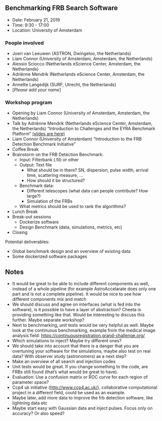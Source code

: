 ## Benchmarking FRB Search Software

* Date: February 21, 2019 
* Time: 9:30 - 17:00
* Location: University of Amsterdam

### People involved
* Joeri van Leeuwen (ASTRON, Dwingeloo, the Netherlands)
* Liam Connor (University of Amsterdam, Amsterdam, the Netherlands)
* Alessio Sclocco (Netherlands eScience Center, Amsterdam, the Netherlands)
* Adriënne Mendrik (Netherlands eScience Center, Amsterdam, the Netherlands) 
* Annette Langedijk (SURF, Utrecht, the Netherlands) 
* [*Please add your name*]

### Workshop program
* Opening by Liam Connor (University of Amsterdam, Amsterdam, the Netherlands)
* Talk by Adriënne Mendrik (Netherlands eScience Center, Amsterdam, the Netherlands) “Introduction to Challenges and the EYRA Benchmark Platform” [(slides are here)](https://github.com/EYRA-Benchmark/FRBSearchSoft/blob/master/FRB%20Benchmark%20Workshop%20-%20Adrienne%20Mendrik%20(eScience%20center)%20.pdf)
* Liam Connor (University of Amsterdam) “Introduction to the FRB Detection Benchmark Initiative”
* Coffee Break
* Brainstorm on the FRB Detection Benchmark:
  * Input: Filterbank (.fil) or other
  * Output: Text file
    * What should be in there? SN, dispersion, pulse width, arrival time, scattering measure, ...
    * How should it be structured?
  * Benchmark data: 
    * Different telescopes (what data can people contribute? How large?)
    * Simulation of the FRBs
  * What metrics should be used to rank the algorithms?
* Lunch Break
* Break-out sessions
  * Dockerize software
  * Design Benchmark (data, simulations, metrics, etc)
* Closing

Potential deliverables:
* Global benchmark design and an overview of existing data
* Some dockerized software packages

## Notes

* It would be great to be able to include different components as well, instead of a whole pipeline (for example AstroAccelarate does only one part and is not a complete pipeline). It would be nice to see how different components mix and match
* We should discuss and agree on interfaces (what is fed into the software), is it possible to have a layer of abstraction? Cheeta is providing something like that. Would be interesting to discuss this further. Maybe separate workshop?
* Next to benchmarking, unit tests would be very helpful as well. Maybe look at the continuous benchmarking, example from the medical image analysis field: https://continuousregistration.grand-challenge.org/
* Which simulations to inject? Maybe try different ones?
* We should take into account that there is a danger that you are overtuning your software for the simulations, maybe also test on real data? With observer study (astronomers) as a next step?
* Make an overview of all search and injection codes
* Unit tests would be great. If you change something to the code, are FRBs still found (that’s what would be great to have). 
* Evaluation: Use a confusion matrix or ROC curve for each region of parameter space?
* Ccp4 uk initiative (http://www.ccp4.ac.uk/), collaborative computational project in a different field, could be used as an example. 
* Maybe later, add more data to improve the frb detection software, like lightning data etc
* Maybe start easy with Gaussian data and inject pulses. Focus only on accuracy? Or also speed?


